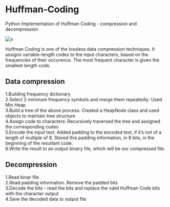 # Huffman-Coding
Python Implementation of Huffman Coding - compression and decompression

![x](https://user-images.githubusercontent.com/71879662/110761449-c1d9e800-8275-11eb-9197-07bd493ade9d.png)

Huffman Coding is one of the lossless data compression techniques. It assigns variable-length codes to the input characters, based on the frequencies of their occurence. The most frequent character is given the smallest length code.

## Data compression 

1.Building frequency dictionary<br/>
2.Select 2 minimum frequency symbols and merge them repeatedly: Used Min Heap<br/>
3.Build a tree of the above process: Created a HeapNode class and used objects to maintain tree structure<br/>
4.Assign code to characters: Recursively traversed the tree and assigned the corresponding codes<br/>
5.Encode the input text. Added padding to the encoded text, if it’s not of a length of multiple of 8. Stored this padding information, in 8 bits, in the beginning of the resultant code.<br/>
6.Write the result to an output binary file, which will be our compressed file.<br/>

## Decompression
1.Read binar file<br/>
2.Read padding information. Remove the padded bits<br/>
3.Decode the bits - read the bits and replace the valid Huffman Code bits with the character output<br/>
4.Save the decoded data to output file<br/>



